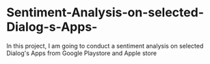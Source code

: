 # Sentiment-Analysis-on-selected-Dialog-s-Apps-
In this project, I am going to conduct a sentiment analysis on selected Dialog's Apps from Google Playstore and Apple store
